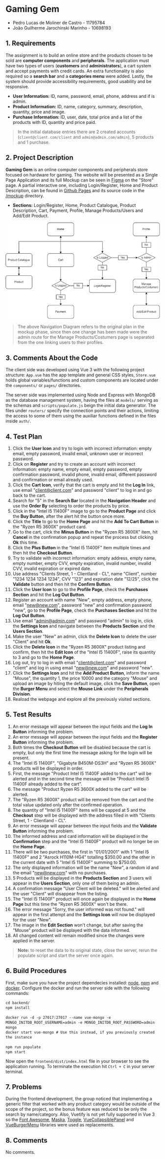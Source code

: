 # Gaming Gem

- Pedro Lucas de Moliner de Castro - 11795784
- João Guilherme Jarochinski Marinho - 10698193


## 1. Requirements

The assignment is to build an online store and the products chosen to be sold are **computer components** and **peripherals**. The application must have two types of users (**customers** and **administrators**), a cart system and accept payments with credit cards. An extra functionality is also required so a **search bar** and a **categories menu** were added. Lastly, the system should provide accessibility requirements, good usability and be responsive.

- **User Information:** ID, name, password, email, phone, address and if is admin.
- **Product Information:** ID, name, category, summary, description, quantity, price and image.
- **Purchase Information:** ID, user, date, total price and a list of the products with ID, quantity and price paid.

> In the initial database entries there are 2 created accounts (`client@client.com/client` and `admin@admin.com/admin`), 5 products and 1 purchase.


## 2. Project Description

**Gaming Gem** is an online computer components and peripherals store focused on hardware for gaming. The website will be presented as a Single Page Application and its full Mockup can be seen in [Figma](https://www.figma.com/file/ozZUSnOeuyotmszMJvDc2P/Vuetify-Components-(Community)?node-id=13144%3A605) on the "Store" page. A partial interactive one, including Login/Register, Home and Product Description, can be found in [Github Pages](https://pedrolmcastro.github.io/store/mockup/pages/home.html) and its source code in the [/mockup](https://github.com/pedrolmcastro/store/tree/main/mockup) directory.

- **Sections:** Login/Register, Home, Product Catalogue, Product Description, Cart, Payment, Profile, Manage Products/Users and Add/Edit Product.

![Navigation Diagram](mockup/diagram/navigation.png)

> The above Navigation Diagram refers to the original plan in the mockup phase, since then one change has been made were the admin route for the Manage Products/Costumers page is separated from the one linking users to their profiles.


## 3. Comments About the Code

The client side was developed using Vue 3 with the following project structure: `App.vue` has the app template and general CSS styles, `Store.vue` holds global variables/functions and custom components are located under the `components/` or `pages/` directories.

The server side was implemented using Node and Express with MongoDB as the database management system, having the files at `models/` serving as the schemas and `scripts/populate.js` beign the initial data generator. The files under `routers/` specify the connection points and their actions, limiting the access to some of them using the auxiliar functions defined in the files inside `auth/`.


## 4. Test Plan

1. Click the **User Icon** and try to login with incorrect information: empty email, empty password, invalid email, unknown user or incorrect password.
1. Click on **Register** and try to create an account with incorrect information: empty name, empty email, empty password, empty confirmation password, invalid phone, invalid email, different password and confirmation or email already used.
1. Click the **Cart Icon**, verify that the cart is empty and hit the **Log In** link, use email "client@client.com" and password "client" to log in and go back to the cart.
1. Search for "5" in the **Search Bar** located in the **Navigation Header** and use the **Order By** selecting to order the products by price.
1. Click in the "Intel I5 11400F" image to go to the **Product Page** and click the **Buy Button**, after the alert hit the button once more.
1. Click the **Title** to go to the **Home Page** and hit the **Add To Cart Button** in the "Ryzen R5 3600X" product card.
1. Go to the cart, click the **Minus Button** in the "Ryzen R5 3600X" item, hit **Cancel** in the confirmation popup and repeat the process but clicking **Ok** this time.
1. Click the **Plus Button** in the "Intel I5 11400F" item multiple times and then hit the **Checkout Button**.
1. Try to validate with incorrect information: empty address, empty name, empty number, empty CVV, empty expiration, invalid number, invalid CVV, invalid expiration or expired date.
1. Use address "Clients Street, 1 - Clientland - CL", name "Client", number "1234 1234 1234 1234", CVV "123" and expiration date "12/25", click the **Validate** button and then hit the **Confirm Button**.
1. Click the **User Icon** to go to the **Profile Page**, check the **Purchases Section** and hit the **Log Out Button**.
1. Register an account with name "New", empty address, empty phone, email "new@new.com", password "new" and confirmation password "new", go to the **Profile Page**, check the **Purchases Section** and hit the **Log Out Button**.
1. Use email "admin@admin.com" and password "admin" to log in, click the **Settings Icon** and navigate between the **Products Section** and the **Users Section**.
1. Make the user "New" an admin, click the **Delete Icon** to delete the user "Client" and hit **Ok**.
1. Click the **Delete Icon** in the "Ryzen R5 3600X" product listing and confirm, then hit the **Edit Icon** of the "Intel I5 11400F", raise its quantity to 3 and go to the **Home Page**.
1. Log out, try to log in with email "client@client.com" and password "client" and log in using email "new@new.com" and password "new".
1. Click the **Settings Icon** and hit the **Add Product Button**, inform the name "Mouse", the quantity 1, the price 10000 and the category "Mouse" and upload an image by hiting the default image, click the **Save Button**, open the **Burger Menu** and select the **Mouse Link** under the **Peripherals Division**.
1. Reaload the webpage and explore all the previously visited sections.


## 5. Test Results

1. An error message will appear between the input fields and the **Log In Button** informing the problem.
1. An error message will appear between the input fields and the **Register Button** informing the problem.
1. Both times the **Checkout Button** will be disabled because the cart is empty, but only the first time the message asking for the login will be present.
1. The "Intel I5 11400F", "Gigabyte B450M-DS3H" and "Ryzen R5 3600X" products will be displayed in order.
1. First, the message "Product Intel I5 11400F added to the cart" will be alerted and in the second time the message will be "Product Intel I5 11400F already added to the cart".
1. The message "Product Ryzen R5 3600X added to the cart" will be alerted.
1. The "Ryzen R5 3600X" product will be removed from the cart and the total value updated only after the confirmed operation.
1. The quantity of "Intel I5 11400F" items will be capped at 5 and the **Checkout** step will be displayed with the address filled in with "Clients Street, 1 - Clientland - CL".
1. An error message will appear between the input fields and the **Validate Button** informing the problem.
1. The informed address and card information will be displayed in the **Confirmation** step and the "Intel I5 11400F" product will no longer be on the **Home Page**.
1. There will be two purchases, the first in "01/01/2001" with 1 "Intel I5 11400F" and 2 "Asrock H110M-HG4" totalling $350.00 and the other in the current date with 5 "Intel I5 11400F" summing to $750.00.
1. The only displayed information will be the name "New", a random id and the email "new@new.com" with no purchases.
1. 5 Products will be displayed in the **Products Section** and 3 users will appear in the **Users Section**, only one of them being an admin.
1. A confirmation message "User Client will be deleted." will be alerted and the user "Client" will disappear from the listing.
1. The "Intel I5 11400F" product will once again be displayed in the **Home Page** but this time the "Ryzen R5 3600X" won't be there.
1. The error message "Sorry, the user informed was not found." will appear in the first attempt and the **Settings Icon** will now be displayed for the user "New".
1. The image in the **Edit Section** won't change, but after saving the "Mouse" product will be displayed with the data informed.
1. All changed content will remain modified since the changes were applied in the server.

> **Note:** to reset the data to its original state, close the server, rerun the populate script and start the server once again. 


## 6. Build Procedures

First, make sure you have the project dependecies installed: [node](https://nodejs.org/en/download/), [npm](https://docs.npmjs.com/downloading-and-installing-node-js-and-npm) and [docker](https://docs.docker.com/engine/install/). Configure the docker and run the server side with the following commands:

```shell
cd backend/
npm install

docker run -d -p 27017:27017 --name vue-mongo -e MONGO_INITDB_ROOT_USERNAME=admin -e MONGO_INITDB_ROOT_PASSWORD=admin mongo
docker start vue-mongo # Use this instead, if you previously created the instance

npm run populate
npm start
```

Now open the `frontend/dist/index.html` file in your browser to see the application running. To terminate the execution hit `Ctrl + C` in your server terminal.


## 7. Problems

During the frontend development, the group noticed that implementing a generic filter that worked with any product category would be outside of the scope of the project, so the bonus feature was reduced to be only the search by name/category. Also, Vuetify is not yet fully supported in Vue 3 so the [Font Awesome](https://fontawesome.com/), [Maska](https://github.com/beholdr/maska), [Toggle](https://github.com/vueform/toggle), [VueCollapsiblePanel](https://github.com/dafcoe/vue-collapsible-panel) and [VueBurgerMenu](https://github.com/mbj36/vue-burger-menu) libraries were used as replacements.


## 8. Comments

No comments.
